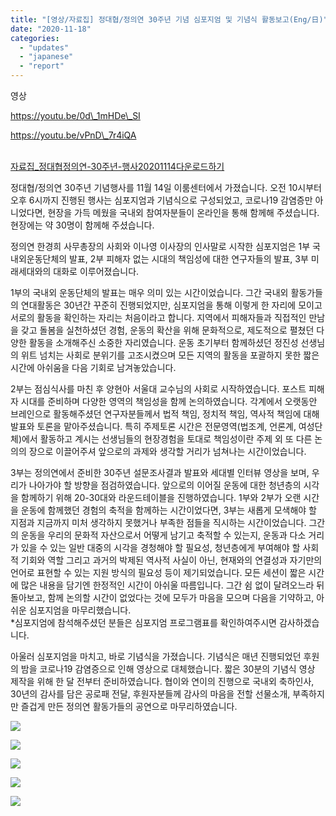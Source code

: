 ```yaml
---
title: "[영상/자료집] 정대협/정의연 30주년 기념 심포지엄 및 기념식 활동보고(Eng/日)"
date: "2020-11-18"
categories: 
  - "updates"
  - "japanese"
  - "report"
---
```


영상

https://youtu.be/0d\_1mHDe\_SI

https://youtu.be/vPnD\_7r4iQA

[  
자료집\_정대협정의연-30주년-행사20201114](https://womenandwar.net/kr/wp-content/uploads/2021/03/자료집_정대협정의연-30주년-행사20201114.pdf)[다운로드하기](https://womenandwar.net/kr/wp-content/uploads/2021/03/자료집_정대협정의연-30주년-행사20201114.pdf)

정대협/정의연 30주년 기념행사를 11월 14일 이룸센터에서 가졌습니다. 오전 10시부터 오후 6시까지 진행된 행사는 심포지엄과 기념식으로 구성되었고, 코로나19 감염증만 아니었다면, 현장을 가득 메웠을 국내외 참여자분들이 온라인을 통해 함께해 주셨습니다. 현장에는 약 30명이 함께해 주셨습니다.

정의연 한경희 사무총장의 사회와 이나영 이사장의 인사말로 시작한 심포지엄은 1부 국내외운동단체의 발표, 2부 피해자 없는 시대의 책임성에 대한 연구자들의 발표, 3부 미래세대와의 대화로 이루어졌습니다.

1부의 국내외 운동단체의 발표는 매우 의미 있는 시간이었습니다. 그간 국내외 활동가들의 연대활동은 30년간 꾸준히 진행되었지만, 심포지엄을 통해 이렇게 한 자리에 모이고 서로의 활동을 확인하는 자리는 처음이라고 합니다. 지역에서 피해자들과 직접적인 만남을 갖고 돌봄을 실천하셨던 경험, 운동의 확산을 위해 문화적으로, 제도적으로 펼쳤던 다양한 활동을 소개해주신 소중한 자리였습니다. 운동 초기부터 함께하셨던 정진성 선생님의 위트 넘치는 사회로 분위기를 고조시켰으며 모든 지역의 활동을 포괄하지 못한 짧은 시간에 아쉬움을 다음 기회로 남겨놓았습니다.

2부는 점심식사를 마친 후 양현아 서울대 교수님의 사회로 시작하였습니다. 포스트 피해자 시대를 준비하며 다양한 영역의 책임성을 함께 논의하였습니다. 각계에서 오랫동안 브레인으로 활동해주셨던 연구자분들께서 법적 책임, 정치적 책임, 역사적 책임에 대해 발표와 토론을 맡아주셨습니다. 특히 주제토론 시간은 전문영역(법조계, 언론계, 여성단체)에서 활동하고 계시는 선생님들의 현장경험을 토대로 책임성이란 주제 외 또 다른 논의의 장으로 이끌어주셔 앞으로의 과제와 생각할 거리가 넘쳐나는 시간이었습니다.

3부는 정의연에서 준비한 30주년 설문조사결과 발표와 세대별 인터뷰 영상을 보며, 우리가 나아가야 할 방향을 점검하였습니다. 앞으로의 이어질 운동에 대한 청년층의 시각을 함께하기 위해 20-30대와 라운드테이블을 진행하였습니다. 1부와 2부가 오랜 시간을 운동에 함께했던 경험의 축적을 함께하는 시간이었다면, 3부는 새롭게 모색해야 할 지점과 지금까지 미처 생각하지 못했거나 부족한 점들을 직시하는 시간이었습니다. 그간의 운동을 우리의 문화적 자산으로서 어떻게 남기고 축적할 수 있는지, 운동과 다소 거리가 있을 수 있는 일반 대중의 시각을 경청해야 할 필요성, 청년층에게 부여해야 할 사회적 기회와 역할 그리고 과거의 박제된 역사적 사실이 아닌, 현재와의 연결성과 자기만의 언어로 표현할 수 있는 지원 방식의 필요성 등이 제기되었습니다. 모든 세션이 짧은 시간에 많은 내용을 담기엔 한정적인 시간이 아쉬울 따름입니다. 그간 쉼 없이 달려오느라 뒤돌아보고, 함께 논의할 시간이 없었다는 것에 모두가 마음을 모으며 다음을 기약하고, 아쉬운 심포지엄을 마무리했습니다.  
\*심포지엄에 참석해주셨던 분들은 심포지엄 프로그램표를 확인하여주시면 감사하겠습니다.

아울러 심포지엄을 마치고, 바로 기념식을 가졌습니다. 기념식은 매년 진행되었던 후원의 밤을 코로나19 감염증으로 인해 영상으로 대체했습니다. 짧은 30분의 기념식 영상 제작을 위해 한 달 전부터 준비하였습니다. 협이와 연이의 진행으로 국내외 축하인사, 30년의 감사를 담은 공로패 전달, 후원자분들께 감사의 마음을 전할 선물소개, 부족하지만 즐겁게 만든 정의연 활동가들의 공연으로 마무리하였습니다.

![](http://womenandwar.net/kr/wp-content/uploads/2020/11/batch_20201114_30주년_사진_224-1.jpg)

![](http://womenandwar.net/kr/wp-content/uploads/2020/11/batch_20201114_30주년_사진_123.jpg)

![](http://womenandwar.net/kr/wp-content/uploads/2020/11/batch_20201114_30주년_사진_068.jpg)

![](http://womenandwar.net/kr/wp-content/uploads/2020/11/batch_20201114_30주년_사진_141.jpg)

![](http://womenandwar.net/kr/wp-content/uploads/2020/11/batch_20201114_30주년_사진_169.jpg)
